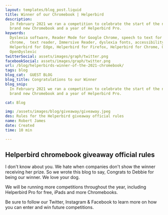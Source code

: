```yaml
---
layout: templates/blog_post.liquid
title: Winner of our Chromebook | Helperbird
description:
  In February 2021 we ran a competition to celebrate the start of the new School term, to win a
  brand new Chromebook and a year of Helperbird Pro.
keywords:
  Dyslexia software, Reader Mode for Google Chrome, speech to text for chrome, Text to speech for
  chrome,  text reader, Immersive Reader, dyslexia fonts, accessibility software, dyslexia software,
  Helperbird for Edge, Helperbird for Firefox, Helperbird for Chrome, Opendyslexic for Chrome,
  OpenDyslexic
twitterSocial: assets/images/graph/twitter.png
facebookSocial: assets/images/graph/twitter.png
url: /blog/helperbirds-winner-of-the-2021-chromebook/
tags: blog
blog_cat:  GUEST BLOG
blog_title: Congratulations to our Winner
blog_snip:
  In February 2021 we ran a competition to celebrate the start of the new School term, to win a
  brand new Chromebook and a year of Helperbird Pro.

cat: Blog

img: /assets/images/blog/giveaway/giveaway.jpeg
des: Rules for the Helperbird giveaway official rules
name: Robert James
date: Created
time: 10 min

---
```


  

## Helperbird chromebook giveaway official rules

  

I don't know about you. We hate when companies don't show the winner receiving her prize. So we wrote this blog to say, Congrats to Debbie for being our winner. We love your dog.

We will be running more competitions throughout the year, including Helperbird Pro for free, iPads and more Chromebooks.

Be sure to follow our Twitter, Instagram & Facebook to learn more on how you can enter and win future competitions.